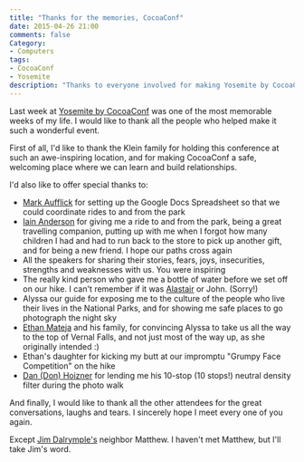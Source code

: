 ```yaml
---
title: "Thanks for the memories, CocoaConf"
date: 2015-04-26 21:00
comments: false
Category:
- Computers
tags:
- CocoaConf
- Yosemite
description: "Thanks to everyone involved for making Yosemite by CocoaConf such a wonderful event."
---
```


<!-- l /images/2015/04/VernalFallsBW@2x.jpg Vernal Falls at Yosemite National Park -->

Last week at [Yosemite by CocoaConf][] was one of the most memorable weeks of my life. I would like to thank all the people who helped make it such a wonderful event. 

<!-- more -->

First of all, I'd like to thank the Klein family for holding this conference at such an awe-inspiring location, and for making CocoaConf a safe, welcoming place where we can learn and build relationships. 

I'd also like to offer special thanks to: 

* [Mark Aufflick][] for setting up the Google Docs Spreadsheet so that we could coordinate rides to and from the park
* [Iain Anderson][] for giving me a ride to and from the park, being a great travelling companion, putting up with me when I forgot how many children I had and had to run back to the store to pick up another gift, and for being a new friend.  I hope our paths cross again
* All the speakers for sharing their stories, fears, joys, insecurities, strengths and weaknesses with us. You were inspiring
* The really kind person who gave me a bottle of water before we set off on our hike. I can't remember if it was [Alastair][] or John. (Sorry!)
* Alyssa our guide for exposing me to the culture of the people who live their lives in the National Parks, and for showing me safe places to go photograph the night sky
* [Ethan Mateja][] and his family, for convincing Alyssa to take us all the way to the top of Vernal Falls, and not just most of the way up, as she originally intended :)
* Ethan's daughter for kicking my butt at our impromptu "Grumpy Face Competition" on the hike
* [Dan (Don) Hoizner][] for lending me his 10-stop (10 stops!) neutral density filter during the photo walk

And finally, I would like to thank all the other attendees for the great conversations, laughs and tears. I sincerely hope I meet every one of you again. 

Except [Jim Dalrymple's][] neighbor Matthew. I haven't met Matthew, but I'll take Jim's word.

[Yosemite by CocoaConf]: http://cocoaconf.com/yosemite
[Mark Aufflick]: https://twitter.com/markaufflick 
[Iain Anderson]: https://twitter.com/funwithstuff
[Ethan Mateja]: https://twitter.com/zombieobject
[Alastair]: https://twitter.com/alastairstuart
[Dan (Don) Hoizner]: https://twitter.com/dandon
[Jim Dalrymple's]: https://twitter.com/jdalrymple